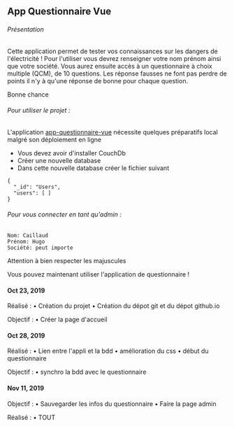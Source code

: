 ## App Questionnaire Vue

###### Présentation

Cette application permet de tester vos connaissances sur les dangers de l'électricité ! Pour l'utiliser vous devrez renseigner votre nom prénom ainsi que votre société.
Vous aurez ensuite accès à un questionnaire à choix multiple (QCM), de 10 questions. Les réponse fausses ne font pas perdre de points il n'y à qu'une réponse de bonne pour chaque question.

Bonne chance

###### Pour utiliser le projet :
L'application [app-questionnaire-vue](http://kiohugo.github.io) nécessite quelques préparatifs local malgré son déploiement en ligne

- Vous devez avoir d'installer CouchDb
- Créer une nouvelle database
- Dans cette nouvelle database créer le fichier suivant
```
{
  "_id": "Users",
  "users": [ ]
}
```

###### Pour vous connecter en tant qu'admin :
```
Nom: Caillaud
Prénom: Hugo
Société: peut importe
```
Attention à bien respecter les majuscules

Vous pouvez maintenant utiliser l'application de questionnaire !

#### Oct 23, 2019
Réalisé :
• Création du projet
• Création du dépot git et du dépot github.io

Objectif :
• Créer la page d'accueil

#### Oct 28, 2019
Réalisé :
• Lien entre l'appli et la bdd
• amélioration du css
• début du questionnaire

Objectif :
• synchro la bdd avec le questionnaire

#### Nov 11, 2019
Objectif :
• Sauvegarder les infos du questionnaire
• Faire la page admin

Réalisé :
• TOUT

